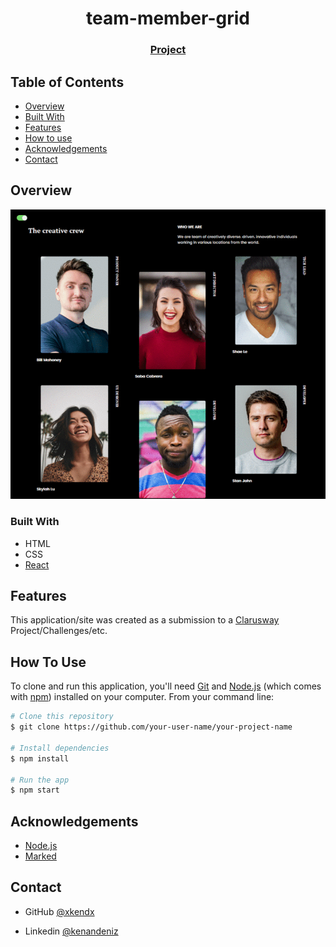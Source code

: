 <!-- Please update value in the {}  -->

<h1 align="center">team-member-grid</h1>


<div align="center">
  <h3>
    <a href="https://xkendx.github.io/team-member-flex">
      Project
    </a>
   
  </h3>
</div>

<!-- TABLE OF CONTENTS -->

## Table of Contents

- [Overview](#overview)
- [Built With](#built-with)
- [Features](#features)
- [How to use](#how-to-use)
- [Acknowledgements](#acknowledgements)
- [Contact](#contact)

<!-- OVERVIEW -->

## Overview

![screenshot](./images/team-member.gif)
<!-- ![screenshot](https://user-images.githubusercontent.com/16707738/92399059-5716eb00-f132-11ea-8b14-bcacdc8ec97b.png) -->

<!-- Introduce your projects by taking a screenshot or a gif. -->

### Built With

<!-- This section should list any major frameworks that you built your project using. Here are a few examples.-->

- HTML
- CSS
- [React](https://reactjs.org/)


## Features

This application/site was created as a submission to a [Clarusway](https://clarusway.com) Project/Challenges/etc. 

## How To Use

<!-- This is an example, please update according to your application -->

To clone and run this application, you'll need [Git](https://git-scm.com) and [Node.js](https://nodejs.org/en/download/) (which comes with [npm](http://npmjs.com)) installed on your computer. From your command line:

```bash
# Clone this repository
$ git clone https://github.com/your-user-name/your-project-name

# Install dependencies
$ npm install

# Run the app
$ npm start
```

## Acknowledgements

<!-- This section should list any articles or add-ons/plugins that helps you to complete the project. This is optional but it will help you in the future. For exmpale -->

- [Node.js](https://nodejs.org/)
- [Marked](https://github.com/chjj/marked)

## Contact

<!-- - Website [@xkendx](http://www.kenandeniz.com.tr) -->
- GitHub [@xkendx](https://github.com/xkendx)

- Linkedin [@kenandeniz](https://www.linkedin.com/in/kenan-deniz/)
<!-- - Twitter [@your-twitter](https://{twitter.com/your-username}) -->


